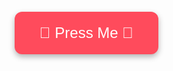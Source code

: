 <!DOCTYPE html>
<html lang="en">
<head>
<meta charset="UTF-8">
<meta name="viewport" content="width=device-width, initial-scale=1.0">
<title>Happy Birthday Cutie Pie</title>
<style>
  body {
    margin: 0;
    padding: 0;
    background: url('https://i.ibb.co/dkD0rWj/cartoon-birthday-bg.jpg') no-repeat center center/cover;
    overflow: hidden;
    font-family: 'Comic Sans MS', cursive, sans-serif;
    text-align: center;
    height: 100vh;
    position: relative;
  }
  #startBtn {
    margin-top: 40vh;
    padding: 20px 40px;
    font-size: 1.5rem;
    background: #ff4b5c;
    color: white;
    border: none;
    border-radius: 12px;
    cursor: pointer;
    box-shadow: 0 4px 10px rgba(0,0,0,0.3);
    transition: transform 0.2s;
    z-index: 10;
  }
  #startBtn:hover {
    transform: scale(1.1);
  }
  h1 {
    font-size: 3rem;
    color: white;
    text-shadow: 0 0 10px pink, 0 0 20px purple;
    display: none;
    margin-top: 30px;
    animation: glow 1.5s infinite alternate;
    z-index: 5;
    position: relative;
  }
  @keyframes glow {
    from { text-shadow: 0 0 10px pink, 0 0 20px purple; }
    to { text-shadow: 0 0 20px pink, 0 0 30px purple; }
  }
  #paragraph {
    display: none;
    color: white;
    font-size: 1.2rem;
    max-width: 90%;
    margin: 20px auto;
    text-shadow: 0 0 8px pink, 0 0 16px purple;
    white-space: pre-wrap;
    z-index: 5;
    position: relative;
  }
  .balloon {
    position: absolute;
    bottom: -150px;
    border-radius: 50%;
    width: 50px;
    height: 60px;
    animation: floatUp 8s linear infinite;
  }
  .gift {
    position: absolute;
    bottom: -80px;
    width: 40px;
    height: 40px;
    background: gold;
    border: 2px solid #c97f02;
    border-radius: 5px;
  }
  @keyframes floatUp {
    0% { transform: translateY(0) rotate(0); opacity: 1; }
    100% { transform: translateY(-120vh) rotate(360deg); opacity: 0; }
  }
  canvas {
    position: absolute;
    top: 0;
    left: 0;
    pointer-events: none;
  }
</style>
</head>
<body>

<button id="startBtn">🎁 Press Me 🎁</button>
<h1 id="message">Happy Birthday Cutie Pie 💐</h1>
<div id="paragraph"></div>
<audio id="music" src="YOUR-MP3-LINK-HERE.mp3"></audio>
<canvas id="fireworks"></canvas>

<script>
// Elements
const startBtn = document.getElementById('startBtn');
const message = document.getElementById('message');
const paragraph = document.getElementById('paragraph');
const music = document.getElementById('music');
const canvas = document.getElementById('fireworks');
const ctx = canvas.getContext('2d');

canvas.width = window.innerWidth;
canvas.height = window.innerHeight;

// Paragraph text
const paraText = "Happy Bday, maharani😁! Ur smile outshines stars, ur heart's pure magic. Not just older, but more amazing & beautiful! Here's to a day as radiant as u, full of love & joy, my sweet Bhalu🧸..!";

// Typewriter effect
function typeWriter(text, element, speed) {
  let i = 0;
  element.style.display = 'block';
  function typing() {
    if (i < text.length) {
      element.innerHTML += text.charAt(i);
      i++;
      setTimeout(typing, speed);
    }
  }
  typing();
}

// Balloon + gift animation
function createGiftBalloon() {
  const balloon = document.createElement('div');
  balloon.classList.add('balloon');
  balloon.style.backgroundColor = `hsl(${Math.random() * 360}, 70%, 60%)`;
  balloon.style.left = `${Math.random() * 100}vw`;
  balloon.style.animationDuration = `${5 + Math.random() * 5}s`;

  const gift = document.createElement('div');
  gift.classList.add('gift');
  gift.style.left = balloon.style.left;

  document.body.appendChild(balloon);
  document.body.appendChild(gift);

  setTimeout(() => {
    explode(parseInt(balloon.style.left), Math.random() * window.innerHeight * 0.8);
    balloon.remove();
    gift.remove();
  }, 3000 + Math.random() * 3000);
}

// Firework particles
let particles = [];
function explode(x, y) {
  for (let i = 0; i < 30; i++) {
    particles.push({
      x: x,
      y: y,
      radius: Math.random() * 3 + 2,
      color: `hsl(${Math.random() * 50 + 330}, 70%, 60%)`,
      velocity: {
        x: (Math.random() - 0.5) * 5,
        y: (Math.random() - 0.5) * 5
      },
      alpha: 1
    });
  }
}

// Animate fireworks
function animateFireworks() {
  ctx.clearRect(0, 0, canvas.width, canvas.height);
  particles.forEach((p, i) => {
    p.x += p.velocity.x;
    p.y += p.velocity.y;
    p.alpha -= 0.02;
    ctx.globalAlpha = p.alpha;
    ctx.beginPath();
    ctx.arc(p.x, p.y, p.radius, 0, Math.PI * 2, false);
    ctx.fillStyle = p.color;
    ctx.fill();
    if (p.alpha <= 0) {
      particles.splice(i, 1);
    }
  });
  requestAnimationFrame(animateFireworks);
}
animateFireworks();

// Start event
startBtn.addEventListener('click', () => {
  startBtn.style.display = 'none';
  message.style.display = 'block';
  music.play();
  setTimeout(() => {
    typeWriter(paraText, paragraph, 40);
  }, 2000);
  setInterval(createGiftBalloon, 800);
});
</script>

</body>
</html>
